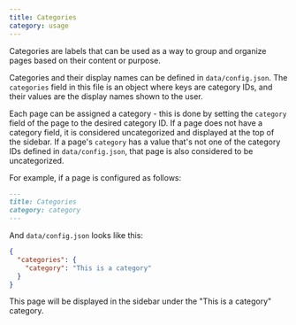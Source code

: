 ```yaml
---
title: Categories
category: usage
---
```


Categories are labels that can be used as a way to group and organize pages based on their content or purpose.

Categories and their display names can be defined in `data/config.json`. The `categories` field in this file is an object where keys are category IDs, and their values are the display names shown to the user.

Each page can be assigned a category - this is done by setting the `category` field of the page to the desired category ID. If a page does not have a category field, it is considered uncategorized and displayed at the top of the sidebar. If a page's `category` has a value that's not one of the category IDs defined in `data/config.json`, that page is also considered to be uncategorized.

For example, if a page is configured as follows:

```markdown
---
title: Categories
category: category
---
```

And `data/config.json` looks like this:

```json
{
  "categories": {
    "category": "This is a category"
  }
}
```

This page will be displayed in the sidebar under the "This is a category" category.
